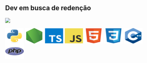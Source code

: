## Dev em busca de redenção

<a href="https://github.com/anuraghazra/github-readme-stats">
  <img height=170 align="center" src="https://github-readme-stats.vercel.app/api?username=HugoSants&show_icons=true&theme=radical" />
</a>
<a href="https://github.com/anuraghazra/convoychat">

</a>

<div style="display: inline_block"><br>
  <img align="center" alt="Hugo-Python" height="50" width="60" src="https://raw.githubusercontent.com/devicons/devicon/master/icons/python/python-original.svg">
  <img align="center" alt="Hugo-nodejs" height="50" width="60" src="https://raw.githubusercontent.com/devicons/devicon/master/icons/nodejs/nodejs-original.svg">
  <img align="center" alt="Hugo-Typescript" height="50" width="60" src="https://raw.githubusercontent.com/devicons/devicon/master/icons/typescript/typescript-original.svg">
  <img align="center" alt="Hugo-Javascript" height="50" width="60" src="https://raw.githubusercontent.com/devicons/devicon/master/icons/javascript/javascript-original.svg">
  <img align="center" alt="Hugo-HTML" height="50" width="60" src="https://raw.githubusercontent.com/devicons/devicon/master/icons/html5/html5-original.svg">
  <img align="center" alt="Hugo-CSS" height="50" width="60" src="https://raw.githubusercontent.com/devicons/devicon/master/icons/css3/css3-original.svg">
  <img align="center" alt="Hugo-Cplusplus" height="50" width="60" src="https://raw.githubusercontent.com/devicons/devicon/master/icons/cplusplus/cplusplus-original.svg">
   <img align="center" alt="Hugo-Php" height="50" width="60" src="https://raw.githubusercontent.com/devicons/devicon/master/icons/php/php-original.svg">
</div>
  
  ##
